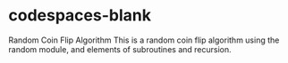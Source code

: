 # codespaces-blank
Random Coin Flip Algorithm
This is a random coin flip algorithm using the random module, and elements of subroutines and recursion.
